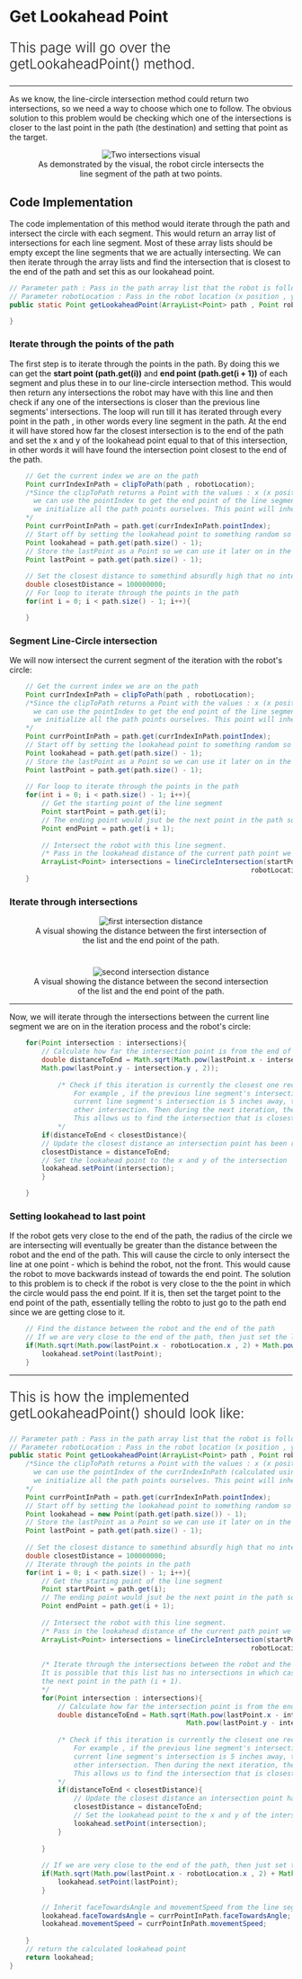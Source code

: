 
# Get Lookahead Point

<p style = "font-weight : 300; font-size : 24px;">
This page will go over the getLookaheadPoint() method.
</p>

---

As we know, the line-circle intersection method could return two intersections, so we need a way to choose which one to follow. The obvious solution to this problem would be checking which one of the intersections is closer to the last point in the path (the destination) and setting that point as the target.

<figure align="center">
    <img src="Images/line-circle-two-intersections-visual.jpg" class="rounded-lg" alt="Two intersections visual">
    <figcaption class="mt-2 text-sm text-center text-gray-600">As demonstrated by the visual, the robot circle intersects the line segment of the path at two points.</figcaption>
</figure>


## Code Implementation

The code implementation of this method would iterate through the path and intersect the circle with each segment. This would return an array list of intersections for each line segment. Most of these array lists should be empty except the line segments that we are actually intersecting. We can then iterate through the array lists and find the intersection that is closest to the end of the path and set this as our lookahead point.

```java 
// Parameter path : Pass in the path array list that the robot is following
// Parameter robotLocation : Pass in the robot location (x position , y position)
public static Point getLookaheadPoint(ArrayList<Point> path , Point robotLocation){

}
```

### Iterate through the points of the path

The first step is to iterate through the points in the path. By doing this we can get the <b>start point (path.get(i))</b> and <b>end point (path.get(i + 1))</b> of each segment
and plus these in to our line-circle intersection method. This would then return any intersections the robot may have with this line and then check if any one of the intersections is closer than the previous line segments' intersections.
The loop will run till it has iterated through every point in the path , in other words every line segment in the path. At the end it will have stored how far the closest intersection is to the end of the path and set the x and y of the lookahead point equal to that of this intersection, in other words it will have found the intersection point closest to the end of the path.

```java 
    // Get the current index we are on the path
    Point currIndexInPath = clipToPath(path , robotLocation);
    /*Since the clipToPath returns a Point with the values : x (x position of intersection) , y (y position of intersection) , and pointIndex (the current index of the path we are on),
      we can use the pointIndex to get the end point of the line segment we are currently on in the path. This gives us control over the loookahead distance of the robot on each line segment since 
      we initialize all the path points ourselves. This point will inherit all the values of the point in the path such as lookaheadDistance , movementSpeed etc.
    */
    Point currPointInPath = path.get(currIndexInPath.pointIndex);
    // Start off by setting the lookahead point to something random so it isn't null
    Point lookahead = path.get(path.size() - 1);
    // Store the lastPoint as a Point so we can use it later on in the method
    Point lastPoint = path.get(path.size() - 1);
    
    // Set the closest distance to somethind absurdly high that no intersection is going to be above.
    double closestDistance = 100000000;
    // For loop to iterate through the points in the path
    for(int i = 0; i < path.size() - 1; i++){

    }
```

### Segment Line-Circle intersection

We will now intersect the current segment of the iteration with the robot's circle:

```java 
    // Get the current index we are on the path
    Point currIndexInPath = clipToPath(path , robotLocation);
    /*Since the clipToPath returns a Point with the values : x (x position of intersection) , y (y position of intersection) , and pointIndex (the current index of the path we are on),
      we can use the pointIndex to get the end point of the line segment we are currently on in the path. This gives us control over the loookahead distance of the robot on each line segment since 
      we initialize all the path points ourselves. This point will inherit all the values of the point in the path such as lookaheadDistance , movementSpeed etc.
    */
    Point currPointInPath = path.get(currIndexInPath.pointIndex);
    // Start off by setting the lookahead point to something random so it isn't null
    Point lookahead = path.get(path.size() - 1);
    // Store the lastPoint as a Point so we can use it later on in the method
    Point lastPoint = path.get(path.size() - 1);
    
    // For loop to iterate through the points in the path
    for(int i = 0; i < path.size() - 1; i++){
        // Get the starting point of the line segment
        Point startPoint = path.get(i);
        // The ending point would jsut be the next point in the path so i + 1
        Point endPoint = path.get(i + 1);
        
        // Intersect the robot with this line segment. 
        /* Pass in the lookahead distance of the current path point we are on.*/
        ArrayList<Point> intersections = lineCircleIntersection(startPoint , endPoint , 
                                                            robotLocation , currPointInPath.lookaheadDistance);
    }    
```

### Iterate through intersections

<figure align="center">
    <img src="Images/first-intersection-distance.jpg" class="rounded-lg" alt="first intersection distance" style = "border-radius : 1.5%">
    <figcaption class="mt-2 text-sm text-center text-gray-600" style = "padding-bottom : 25px">A visual showing the distance between the first intersection of the list and the end point of the path.</figcaption>
</figure>

<figure align="center">
    <img src="Images/second-intersection-distance.jpg" class="rounded-lg" alt="second intersection distance" style = "border-radius : 1.5%">
    <figcaption class="mt-2 text-sm text-center text-gray-600">A visual showing the distance between the second intersection of the list and the end point of the path.</figcaption>
</figure>


---

Now, we will iterate through the intersections between the current line segment we are on in the iteration process and the robot's circle:

```java 
    for(Point intersection : intersections){
        // Calculate how far the intersection point is from the end of the path using the distance formula
        double distanceToEnd = Math.sqrt(Math.pow(lastPoint.x - intersection.x , 2) +
        Math.pow(lastPoint.y - intersection.y , 2));
            
            /* Check if this iteration is currently the closest one recorded so far
                For example , if the previous line segment's intersection was 10 inches away and the
                current line segment's intersection is 5 inches away, then this intersection is closer than the
                other intersection. Then during the next iteration, the method would check if the intersection is lower than 5.
                This allows us to find the intersection that is closest to the end of the path.
            */
        if(distanceToEnd < closestDistance){
        // Update the closest distance an intersection point has been recorded to be from the end
        closestDistance = distanceToEnd;
        // Set the lookahead point to the x and y of the intersection
        lookahead.setPoint(intersection);
        }

    }
```

### Setting lookahead to last point

If the robot gets very close to the end of the path, the radius of the circle we are intersecting will eventually be greater than the distance between the robot and the end of the path. This will cause the circle to only intersect the line at one point - which is behind the robot, not the front. This would cause the robot to move backwards instead of  towards the end point. The solution to this problem is to check if the robot is very close to the the point in which the circle would pass the end point. If it is, then set the target point to the end point of the path, essentially telling the robto to just go to the path end since we are getting close to it.

```java    
    // Find the distance between the robot and the end of the path
    // If we are very close to the end of the path, then just set the lookahead to the last point in the path
    if(Math.sqrt(Math.pow(lastPoint.x - robotLocation.x , 2) + Math.pow(lastPoint.y - robotLocation.y , 2)) <= currPointInPath.lookaheadDistance + 5){
        lookahead.setPoint(lastPoint);
    }
```

---

<p style = "font-weight : 300; font-size : 24px;">
This is how the implemented getLookaheadPoint() should look like:
</p>

```java 
// Parameter path : Pass in the path array list that the robot is following
// Parameter robotLocation : Pass in the robot location (x position , y position)
public static Point getLookaheadPoint(ArrayList<Point> path , Point robotLocation , Point currIndexInPath){
    /*Since the clipToPath returns a Point with the values : x (x position of intersection) , y (y position of intersection) , and pointIndex (the current index of the path we are on),
      we can use the pointIndex of the currIndexInPath (calculated using clipToPath) to get the end point of the line segment we are currently on in the path. This gives us control over the loookahead distance of the robot on each line segment since 
      we initialize all the path points ourselves. This point will inherit all the values of the point in the path such as lookaheadDistance , movementSpeed etc.
    */
    Point currPointInPath = path.get(currIndexInPath.pointIndex);
    // Start off by setting the lookahead point to something random so it isn't null
    Point lookahead = new Point(path.get(path.size()) - 1);
    // Store the lastPoint as a Point so we can use it later on in the method
    Point lastPoint = path.get(path.size() - 1);
    
    // Set the closest distance to somethind absurdly high that no intersection is going to be above.
    double closestDistance = 100000000;
    // Iterate through the points in the path
    for(int i = 0; i < path.size() - 1; i++){
        // Get the starting point of the line segment
        Point startPoint = path.get(i);
        // The ending point would jsut be the next point in the path so i + 1
        Point endPoint = path.get(i + 1);
        
        // Intersect the robot with this line segment. 
        /* Pass in the lookahead distance of the current path point we are on.*/
        ArrayList<Point> intersections = lineCircleIntersection(startPoint , endPoint , 
                                                            robotLocation , currPointInPath.lookaheadDistance);
        
        /* Iterate through the intersections between the robot and the current line segment.
        It is possible that this list has no intersections in which case the point iteration loop will just move onto
        the next point in the path (i + 1).
        */                   
        for(Point intersection : intersections){
            // Calculate how far the intersection point is from the end of the path using the distance formula
            double distanceToEnd = Math.sqrt(Math.pow(lastPoint.x - intersection.x , 2) +
                                            Math.pow(lastPoint.y - intersection.y , 2));
            
            /* Check if this iteration is currently the closest one recorded so far
                For example , if the previous line segment's intersection was 10 inches away and the
                current line segment's intersection is 5 inches away, then this intersection is closer than the
                other intersection. Then during the next iteration, the method would check if the intersection is lower than 5.
                This allows us to find the intersection that is closest to the end of the path.
            */
            if(distanceToEnd < closestDistance){
                // Update the closest distance an intersection point has been recorded to be from the end
                closestDistance = distanceToEnd;
                // Set the lookahead point to the x and y of the intersection
                lookahead.setPoint(intersection);
            }                                  
                                        
        }                        
        
        // If we are very close to the end of the path, then just set the lookahead to the last point in the path
        if(Math.sqrt(Math.pow(lastPoint.x - robotLocation.x , 2) + Math.pow(lastPoint.y - robotLocation.y , 2)) <= currPointInPath.lookaheadDistance + 5){
            lookahead.setPoint(lastPoint);
        }
        
        // Inherit faceTowardsAngle and movementSpeed from the line segment we are currently on
        lookahead.faceTowardsAngle = currPointInPath.faceTowardsAngle;
        lookahead.movementSpeed = currPointInPath.movementSpeed;
                                    
    }
    // return the calculated lookahead point
    return lookahead;
}

```
